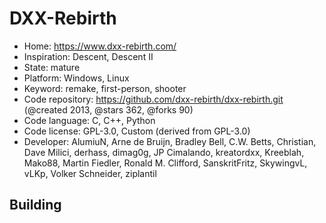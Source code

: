 # DXX-Rebirth

- Home: https://www.dxx-rebirth.com/
- Inspiration: Descent, Descent II
- State: mature
- Platform: Windows, Linux
- Keyword: remake, first-person, shooter
- Code repository: https://github.com/dxx-rebirth/dxx-rebirth.git (@created 2013, @stars 362, @forks 90)
- Code language: C, C++, Python
- Code license: GPL-3.0, Custom (derived from GPL-3.0)
- Developer: AlumiuN, Arne de Bruijn, Bradley Bell, C.W. Betts, Christian, Dave Milici, derhass, dimag0g, JP Cimalando, kreatordxx, Kreeblah, Mako88, Martin Fiedler, Ronald M. Clifford, SanskritFritz, SkywingvL, vLKp, Volker Schneider, ziplantil

## Building
